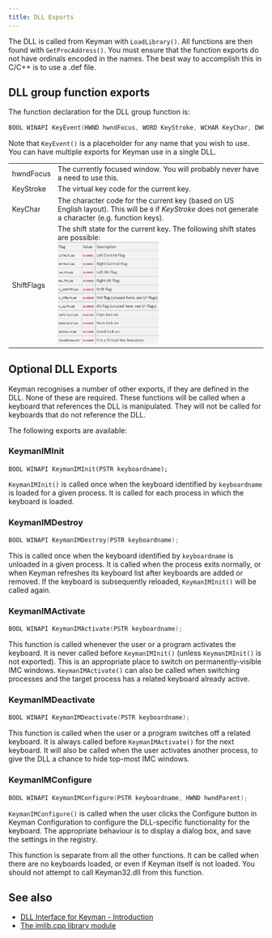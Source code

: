 ```yaml
---
title: DLL Exports
---
```


The DLL is called from Keyman with `LoadLibrary()`. All functions are
then found with `GetProcAddress()`. You must ensure that the function
exports do not have ordinals encoded in the names. The best way to
accomplish this in C/C++ is to use a .def file.

## DLL group function exports

The function declaration for the DLL group function is:

```c
BOOL WINAPI KeyEvent(HWND hwndFocus, WORD KeyStroke, WCHAR KeyChar, DWORD ShiftFlags);
```

Note that `KeyEvent()` is a placeholder for any name that you wish to
use. You can have multiple exports for Keyman use in a single DLL.

|        |       |
|--------|-------|
|hwndFocus | The currently focused window. You will probably never have a need to use this.|
|KeyStroke|The virtual key code for the current key.|
|KeyChar|The character code for the current key (based on US English layout). This will be `0` if _KeyStroke_ does not generate a character (e.g. function keys).|
|ShiftFlags|The shift state for the current key. The following shift states are possible: <div markdown="1" style="width: 200px"> ![](./img/imxdll-1.png) </div>|

## Optional DLL Exports

Keyman recognises a number of other exports, if they are defined in the
DLL. None of these are required. These functions will be called when a
keyboard that references the DLL is manipulated. They will not be called
for keyboards that do not reference the DLL.

The following exports are available:

### KeymanIMInit

```
BOOL WINAPI KeymanIMInit(PSTR keyboardname);
```

`KeymanIMInit()` is called once when the keyboard identified by
`keyboardname` is loaded for a given process. It is called for each
process in which the keyboard is loaded.

### KeymanIMDestroy

```c
BOOL WINAPI KeymanIMDestroy(PSTR keyboardname);
```

This is called once when the keyboard identified by `keyboardname` is
unloaded in a given process. It is called when the process exits
normally, or when Keyman refreshes its keyboard list after keyboards are
added or removed. If the keyboard is subsequently reloaded,
`KeymanIMInit()` will be called again.

### KeymanIMActivate

```c
BOOL WINAPI KeymanIMActivate(PSTR keyboardname);
```

This function is called whenever the user or a program activates the
keyboard. It is never called before `KeymanIMInit()` (unless
`KeymanIMInit()` is not exported). This is an appropriate place to
switch on permanently-visible IMC windows. `KeymanIMActivate()` can also
be called when switching processes and the target process has a related
keyboard already active.

### KeymanIMDeactivate

```c
BOOL WINAPI KeymanIMDeactivate(PSTR keyboardname);
```

This function is called when the user or a program switches off a
related keyboard. It is always called before `KeymanIMActivate()` for
the next keyboard. It will also be called when the user activates
another process, to give the DLL a chance to hide top-most IMC windows.

### KeymanIMConfigure

```c
BOOL WINAPI KeymanIMConfigure(PSTR keyboardname, HWND hwndParent);
```

`KeymanIMConfigure()` is called when the user clicks the Configure
button in Keyman Configuration to configure the DLL-specific
functionality for the keyboard. The appropriate behaviour is to display
a dialog box, and save the settings in the registry.

This function is separate from all the other functions. It can be called
when there are no keyboards loaded, or even if Keyman itself is not
loaded. You should not attempt to call Keyman32.dll from this function.

## See also

-   [DLL Interface for Keyman - Introduction](index)
-   [The imlib.cpp library module](imxlib)